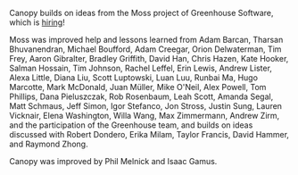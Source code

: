Canopy builds on ideas from the Moss project of Greenhouse Software, which is [hiring](http://greenhouse.io/careers)!

Moss was improved help and lessons learned from Adam Barcan, Tharsan Bhuvanendran, Michael Boufford, Adam Creegar, Orion Delwaterman, Tim Frey, Aaron Gibralter, Bradley Griffith, David Han, Chris Hazen, Kate Hooker, Salman Hossain, Tim Johnson, Rachel Leffel, Erin Lewis, Andrew Lister, Alexa Little, Diana Liu, Scott Luptowski, Luan Luu, Runbai Ma, Hugo Marcotte, Mark McDonald, Juan Müller, Mike O'Neil, Alex Powell, Tom Phillips, Dana Pieluszczak, Rob Rosenbaum, Leah Scott, Amanda Segal, Matt Schmaus, Jeff Simon, Igor Stefanco, Jon Stross, Justin Sung, Lauren Vicknair, Elena Washington, Willa Wang, Max Zimmermann, Andrew Zirm, and the participation of the Greenhouse team, and builds on ideas discussed with Robert Dondero, Erika Milam, Taylor Francis, David Hammer, and Raymond Zhong.

Canopy was improved by Phil Melnick and Isaac Gamus.
